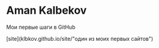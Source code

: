 # Aman Kalbekov
Мои первые шаги в GitHub


[site](klbkov.github.io/site/"один из моих первых сайтов")
